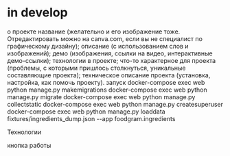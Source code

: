 # in develop
о проекте
    название (желательно и его изображение тоже. Отредактировать можно на canva.com, если вы не специалист по графическому дизайну);
    описание (с использованием слов и изображений);
    демо (изображения, ссылки на видео, интерактивные демо-ссылки);
    технологии в проекте;
    что-то характерное для проекта (проблемы, с которыми пришлось столкнуться, уникальные составляющие проекта);
    техническое описание проекта (установка, настройка, как помочь проекту).
запуск
docker-compose exec web python manage.py makemigrations
docker-compose exec web python manage.py migrate
docker-compose exec web python manage.py collectstatic
docker-compose exec web python manage.py createsuperuser
docker-compose exec web python manage.py loaddata fixtures/ingredients_dump.json --app foodgram.ingredients

Технологии

кнопка работы
